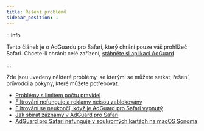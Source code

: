 ```yaml
---
title: Řešení problémů
sidebar_position: 1
---
```


:::info

Tento článek je o AdGuardu pro Safari, který chrání pouze váš prohlížeč Safari. Chcete-li chránit celé zařízení, [stáhněte si aplikaci AdGuard](https://agrd.io/download-kb-adblock)

:::

Zde jsou uvedeny některé problémy, se kterými se můžete setkat, řešení, průvodci a pokyny, které můžete potřebovat.

- [Problémy s limitem počtu pravidel](/adguard-for-safari/solving-problems/rule-limit.md)
- [Filtrování nefunguje a reklamy nejsou zablokovány](/adguard-for-safari/solving-problems/ads-not-blocked.md)
- [Filtrování se neukončí, když je AdGuard pro Safari vypnutý](/adguard-for-safari/solving-problems/filters-after-disable.md)
- [Jak sbírat záznamy v AdGuard pro Safari](/adguard-for-safari/solving-problems/logs.md)
- [AdGuard pro Safari nefunguje v soukromých kartách na macOS Sonoma](/adguard-for-safari/solving-problems/private-sonoma.md)
